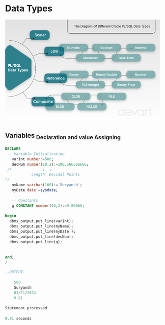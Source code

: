 # Data Types
![Alt text](image.png)


## Variables <sub>Declaration and value Assigning</sub>
```sql
DECLARE
 -- Variable Initialization 
   varInt number:=500;
   decNum number(10,2):=100.566666666;
 /*              ↓  ↓
            Length  Decimal Points
*/
   myName varchar(100):='Suryansh';
   myDate date:=sysdate;

   -- Constants
   g CONSTANT number(10,2):=9.80665; 

begin
  dbms_output.put_line(varInt);
  dbms_output.put_line(myName);
  dbms_output.put_line(myDate );
  dbms_output.put_line(decNum);
  dbms_output.put_line(g);
  
  
end;
/
```
```sql
--OUTPUT: 

    500
    Suryansh
    01/11/2024
    9.81
    
Statement processed.

0.01 seconds

```